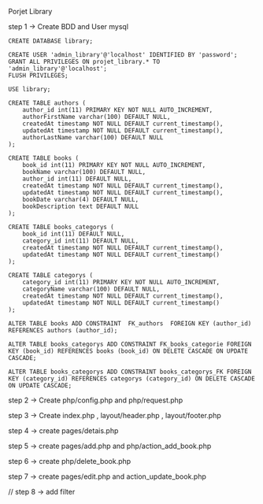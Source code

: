 Porjet Library


step 1 -> Create BDD and User mysql

    CREATE DATABASE library;

    CREATE USER 'admin_library'@'localhost' IDENTIFIED BY 'password';
    GRANT ALL PRIVILEGES ON projet_library.* TO 'admin_library'@'localhost';
    FLUSH PRIVILEGES;

    USE library;

    CREATE TABLE authors (
        author_id int(11) PRIMARY KEY NOT NULL AUTO_INCREMENT,
        authorFirstName varchar(100) DEFAULT NULL,
        createdAt timestamp NOT NULL DEFAULT current_timestamp(),
        updatedAt timestamp NOT NULL DEFAULT current_timestamp(),
        authorLastName varchar(100) DEFAULT NULL
    );

    CREATE TABLE books (
        book_id int(11) PRIMARY KEY NOT NULL AUTO_INCREMENT,
        bookName varchar(100) DEFAULT NULL,
        author_id int(11) DEFAULT NULL,
        createdAt timestamp NOT NULL DEFAULT current_timestamp(),
        updatedAt timestamp NOT NULL DEFAULT current_timestamp(),
        bookDate varchar(4) DEFAULT NULL,
        bookDescription text DEFAULT NULL
    );

    CREATE TABLE books_categorys (
        book_id int(11) DEFAULT NULL,
        category_id int(11) DEFAULT NULL,
        createdAt timestamp NOT NULL DEFAULT current_timestamp(),
        updatedAt timestamp NOT NULL DEFAULT current_timestamp()
    );

    CREATE TABLE categorys (
        category_id int(11) PRIMARY KEY NOT NULL AUTO_INCREMENT,
        categoryName varchar(100) DEFAULT NULL,
        createdAt timestamp NOT NULL DEFAULT current_timestamp(),
        updatedAt timestamp NOT NULL DEFAULT current_timestamp()
    );

    ALTER TABLE books ADD CONSTRAINT  FK_authors  FOREIGN KEY (author_id) REFERENCES authors (author_id);

    ALTER TABLE books_categorys ADD CONSTRAINT FK_books_categorie FOREIGN KEY (book_id) REFERENCES books (book_id) ON DELETE CASCADE ON UPDATE CASCADE;

    ALTER TABLE books_categorys ADD CONSTRAINT books_categorys_FK FOREIGN KEY (category_id) REFERENCES categorys (category_id) ON DELETE CASCADE ON UPDATE CASCADE;

step 2 -> Create php/config.php  and php/request.php

step 3 -> Create index.php , layout/header.php , layout/footer.php

step 4 -> create pages/detais.php 

step 5 -> create pages/add.php and php/action_add_book.php

step 6 -> create php/delete_book.php

step 7 -> create pages/edit.php and action_update_book.php

// step 8 -> add filter 


